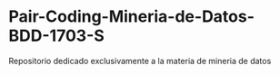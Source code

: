 # Pair-Coding-Mineria-de-Datos-BDD-1703-S
Repositorio dedicado exclusivamente a la materia de mineria de datos
